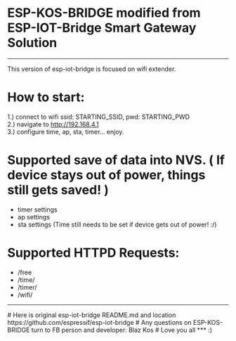 # ESP-KOS-BRIDGE modified from ESP-IOT-Bridge Smart Gateway Solution
<hr>

This version of esp-iot-bridge is focused on wifi extender.

# <b>How to start:</b><br>
1.) connect to wifi ssid: STARTING_SSID, pwd: STARTING_PWD<br>
2.) navigate to http://192.168.4.1<br>
3.) configure time, ap, sta, timer... enjoy.<br>

# Supported save of data into NVS. ( If device stays out of power, things still gets saved! )
  - timer settings
  - ap settings
  - sta settings
(Time still needs to be set if device gets out of power! :/)

# Supported HTTPD Requests:
  - /free
  - /time/
  - /timer/
  - /wifi/


<hr>
# Here is original esp-iot-bridge README.md and location https://github.com/espressif/esp-iot-bridge
# Any questions on ESP-KOS-BRIDGE turn to FB person and developer: Blaz Kos
# Love you all *** :)

